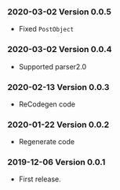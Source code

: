 ### 2020-03-02 Version 0.0.5
* Fixed `PostObject`

### 2020-03-02 Version 0.0.4
* Supported parser2.0

### 2020-02-13 Version 0.0.3
* ReCodegen code

### 2020-01-22 Version 0.0.2
* Regenerate code

### 2019-12-06 Version 0.0.1
* First release.